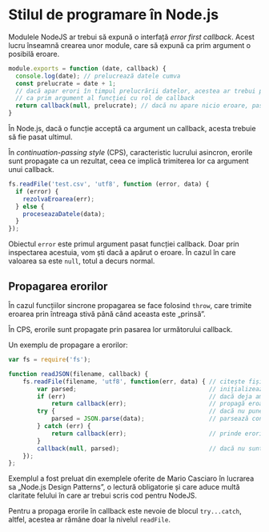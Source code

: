 # Stilul de programare în Node.js

Modulele NodeJS ar trebui să expună o interfață *error first callback*. Acest lucru înseamnă crearea unor module, care să expună ca prim argument o posibilă eroare.

```javascript
module.exports = function (date, callback) {
  console.log(date); // prelucrează datele cumva
  const prelucrate = date + 1;
  // dacă apar erori în timpul prelucrării datelor, acestea ar trebui pasate
  // ca prim argument al funcției cu rol de callback
  return callback(null, prelucrate); // dacă nu apare nicio eroare, pasează null
}
```

În Node.js, dacă o funcție acceptă ca argument un callback, acesta trebuie să fie pasat ultimul.

În *continuation-passing style* (CPS), caracteristic lucrului asincron, erorile sunt propagate ca un rezultat, ceea ce implică trimiterea lor ca argument unui callback.

```js
fs.readFile('test.csv', 'utf8', function (error, data) {
  if (error) {
    rezolvaEroarea(err);
  } else {
    proceseazaDatele(data);
  }
});
```

Obiectul `error` este primul argument pasat funcției callback. Doar prin inspectarea acestuia, vom ști dacă a apărut o eroare. În cazul în care valoarea sa este `null`, totul a decurs normal.

## Propagarea erorilor

În cazul funcțiilor sincrone propagarea se face folosind `throw`, care trimite eroarea prin întreaga stivă până când aceasta este „prinsă”.

În CPS, erorile sunt propagate prin pasarea lor următorului callback.

Un exemplu de propagare a erorilor:

```js
var fs = require('fs');

function readJSON(filename, callback) {
    fs.readFile(filename, 'utf8', function(err, data) { // citește fișierul
        var parsed;                                     // inițializează o variabilă care va conține JSON-ul parsat
        if (err)                                        // dacă deja am erori, adica fișierul nu a fost găsit sau nu poate fi citit, fiind un binar
            return callback(err);                       // propagă eroarea în callback și returnează evaluarea acestuia.
        try {                                           // dacă nu punem parsarea într-un try-catch, erorile nu se vor propaga la callback, nu au mecanismul
            parsed = JSON.parse(data);                  // parsează conținutul
        } catch (err) {
            return callback(err);                       // prinde erorile de la parsare, pasează-le callback-ului și returnează evaluarea acestuia
        }
        callback(null, parsed);                         // dacă nu sunt erori, trimite fișierul parsat callback-ului
    });
};
```

Exemplul a fost preluat din exemplele oferite de Mario Casciaro în lucrarea sa „Node.js Design Patterns”, o lectură obligatorie și care aduce multă claritate felului în care ar trebui scris cod pentru NodeJS.

Pentru a propaga erorile în callback este nevoie de blocul `try...catch`, altfel, acestea ar rămâne doar la nivelul `readFile`.
